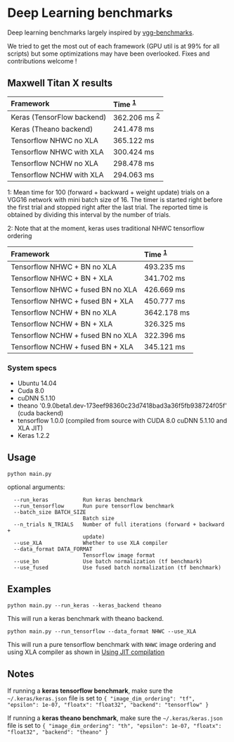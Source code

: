 # Deep Learning benchmarks

Deep learning benchmarks largely inspired by [vgg-benchmarks](https://github.com/aizvorski/vgg-benchmarks).

We tried to get the most out of each framework (GPU util is at 99% for all scripts) but some optimizations may have been overlooked. Fixes and contributions welcome !

## Maxwell Titan X results

| Framework | Time <sup>[1](#foottime)</sup>|
|:---|:---|
| Keras (TensorFlow backend) | 362.206 ms <sup>[2](#kerasnote)</sup>|  
| Keras (Theano backend) | 241.478 ms|
|Tensorflow NHWC no XLA| 365.122 ms|
|Tensorflow NHWC with XLA| 300.424 ms|
|Tensorflow NCHW no XLA| 298.478 ms|
|Tensorflow NCHW with XLA| 294.063 ms|

<a name="foottime">1</a>: Mean time for 100 (forward + backward + weight update) trials on a VGG16 network with mini batch size of 16. The timer is started right before the first trial and stopped right after the last trial. The reported time is obtained by dividing this interval by the number of trials.

<a name="kerasnote">2</a>: Note that at the moment, keras uses traditional NHWC tensorflow ordering

| Framework | Time <sup>[1](#foottime)</sup>|
|:---|:---|
|Tensorflow NHWC + BN no XLA| 493.235 ms|
|Tensorflow NHWC + BN + XLA| 341.702 ms|
|Tensorflow NHWC + fused BN no XLA| 426.669 ms|
|Tensorflow NHWC + fused BN + XLA| 450.777 ms|
|Tensorflow NCHW + BN no XLA| 3642.178 ms|
|Tensorflow NCHW + BN + XLA| 326.325 ms|
|Tensorflow NCHW + fused BN no XLA| 322.396 ms|
|Tensorflow NCHW + fused BN + XLA| 345.121 ms|

### System specs

- Ubuntu 14.04
- Cuda 8.0
- cuDNN 5.1.10
- theano '0.9.0beta1.dev-173eef98360c23d7418bad3a36f5fb938724f05f' (cuda backend)
- tensorflow 1.0.0 (compiled from source with CUDA 8.0 cuDNN 5.1.10 and XLA JIT)
- Keras 1.2.2

## Usage

    python main.py

optional arguments:

      --run_keras           Run keras benchmark
      --run_tensorflow      Run pure tensorflow benchmark
      --batch_size BATCH_SIZE
                            Batch size
      --n_trials N_TRIALS   Number of full iterations (forward + backward +
                            update)
      --use_XLA             Whether to use XLA compiler
      --data_format DATA_FORMAT
                            Tensorflow image format
      --use_bn              Use batch normalization (tf benchmark)
      --use_fused           Use fused batch normalization (tf benchmark)




## Examples

    python main.py --run_keras --keras_backend theano

This will run a keras benchmark with theano backend.

    python main.py --run_tensorflow --data_format NHWC --use_XLA

This will run a pure tensorflow benchmark with `NHWC` image ordering and using XLA compiler as shown in [Using JIT compilation](https://www.tensorflow.org/performance/xla/jit)


## Notes

If running a **keras tensorflow benchmark**, make sure the `~/.keras/keras.json` file is set to `{ "image_dim_ordering": "tf", "epsilon": 1e-07, "floatx": "float32", "backend": "tensorflow" }`

If running a **keras theano benchmark**, make sure the `~/.keras/keras.json` file is set to `{ "image_dim_ordering": "th", "epsilon": 1e-07, "floatx": "float32", "backend": "theano" }`
